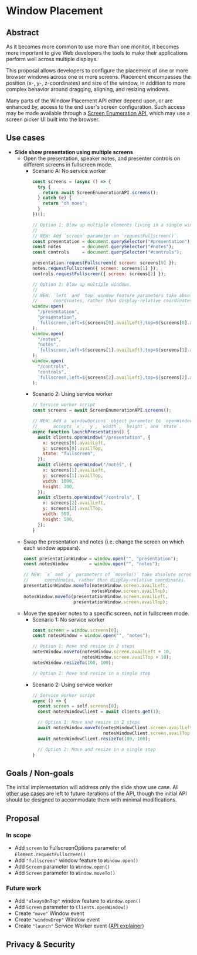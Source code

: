 # Window Placement

## Abstract

As it becomes more common to use more than one monitor, it becomes more
important to give Web developers the tools to make their applications perform
well across multiple displays.

This proposal allows developers to configure the placement of one or more
browser windows across one or more screens. Placement encompasses the
position (x-, y-, z-coordinates) and size of the window, in addition to more
complex behavior around dragging, aligning, and resizing windows.

Many parts of the Window Placement API either depend upon, or are enhanced
by, access to the end user's screen configuration. Such access may be made
available through a [Screen Enumeration
API](https://github.com/spark008/screen-enumeration), which may use a screen
picker UI built into the browser.

## Use cases

* **Slide show presentation using multiple screens**
  * Open the presentation, speaker notes, and presenter controls on different
    screens in fullscreen mode.
    * Scenario A: No service worker
      ```js
      const screens = (async () => {
        try {
          return await ScreenEnumerationAPI.screens();
        } catch (e) {
          return "oh noes";
        }
      })();

      // Option 1: Blow up multiple elements living in a single window.
      //
      // NEW: Add `screen` parameter on `requestFullscreen()`.
      const presentation = document.querySelector("#presentation");
      const notes        = document.querySelector("#notes");
      const controls     = document.querySelector("#controls");

      presentation.requestFullscreen({ screen: screens[0] });
      notes.requestFullscreen({ screen: screens[1] });
      controls.requestFullscreen({ screen: screens[2] });

      // Option 2: Blow up multiple windows.
      //
      // NEW: `left` and `top` window feature parameters take absolute screen
      //      coordinates, rather than display-relative coordinates.
      window.open(
        "/presentation",
        "presentation",
        `fullscreen,left=${screens[0].availLeft},top=${screens[0].availTop}`
      );
      window.open(
        "/notes",
        "notes",
        `fullscreen,left=${screens[1].availLeft},top=${screens[1].availTop}`
      );
      window.open(
        "/controls",
        "controls",
        `fullscreen,left=${screens[2].availLeft},top=${screens[2].availTop}`
      );
      ```
    * Scenario 2: Using service worker
      ```js
      // Service worker script
      const screens = await ScreenEnumerationAPI.screens();

      // NEW: Add a `windowOptions` object parameter to `openWindow()` that
      //      accepts `x`, `y`, `width`, `height`, and `state`.
      async function launchPresentation() {
        await clients.openWindow("/presentation", {
          x: screens[0].availLeft,
          y: screens[0].availTop,
          state: "fullscreen",
        });
        await clients.openWindow("/notes", {
          x: screens[1].availLeft,
          y: screens[1].availTop,
          width: 1000,
          height: 300,
        });
        await clients.openWindow("/controls", {
          x: screens[2].availLeft,
          y: screens[2].availTop,
          width: 500,
          height: 500,
        });
      }
      ```
  * Swap the presentation and notes (i.e. change the screen on which each window
    appears).
    ```js
    const presentationWindow = window.open("", "presentation");
    const notesWindow        = window.open("", "notes");

    // NEW: `x` and `y` parameters of `moveTo()` take absolute screen
    //      coordinates, rather than display-relative coordinates.
    presentationWindow.moveTo(notesWindow.screen.availLeft,
                              notesWindow.screen.availTop);
    notesWindow.moveTo(presentationWindow.screen.availLeft,
                       presentationWindow.screen.availTop);
    ```
  * Move the speaker notes to a specific screen, not in fullscreen mode.
    * Scenario 1: No service worker
      ```js
      const screen = window.screens[0];
      const notesWindow = window.open("", "notes");

      // Option 1: Move and resize in 2 steps
      notesWindow.moveTo(notesWindow.screen.availLeft + 10,
                         notesWindow.screen.availTop + 10);
      notesWindow.resizeTo(100, 100);

      // Option 2: Move and resize in a single step
      ```
    * Scenario 2: Using service worker
      ```js
      // Service worker script
      async () => {
        const screen = self.screens[0];
        const notesWindowClient = await clients.get(1);

        // Option 1: Move and resize in 2 steps
        await notesWindow.moveTo(notesWindowClient.screen.availLeft + 10,
                                 notesWindowClient.screen.availTop + 10);
        await notesWindowClient.resizeTo(100, 100);

        // Option 2: Move and resize in a single step
      }
      ```
## Goals / Non-goals

The initial implementation will address only the slide show use case. All
[other use
cases](https://github.com/spark008/window-placement/blob/master/additional_use_cases.md)
are left to future iterations of the API, though the initial API should be
designed to accommodate them with minimal modifications.

## Proposal

### In scope

* Add `screen` to FullscreenOptions parameter of `Element.requestFullscreen()`
* Add `"fullscreen"` window feature to `Window.open()`
* Add `Screen` parameter to `Window.open()`
* Add `Screen` parameter to `Window.moveTo()`

### Future work

* Add `"alwaysOnTop"` window feature to `Window.open()`
* Add `Screen` parameter to `Clients.openWindow()`
* Create `"move"` Window event
* Create `"windowDrop"` Window event
* Create `"launch"` Service Worker event ([API explainer](https://github.com/WICG/sw-launch))

## Privacy & Security
